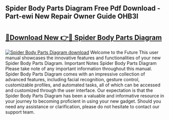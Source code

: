 ## Spider Body Parts Diagram Free Pdf Download - Part-ewi New Repair Owner Guide OHB3l

# <h2><a href="http://dfqtdhq.blite.top/?on=Spider+Body+Parts+Diagram">🔗Download New 👉🔴 Spider Body Parts Diagram</a></h2>

[![Spider Body Parts Diagram download](https://i.imgur.com/lujVjoI.png)](http://dfqtdhq.blite.top/?on=Spider+Body+Parts+Diagram)
Welcome to the Future This user manual showcases the innovative features and functionalities of your new Spider Body Parts Diagram. Important Notes Spider Body Parts Diagram Please take note of any important information throughout this manual. Spider Body Parts Diagram comes with an impressive collection of advanced features, including facial recognition, gesture control, customizable profiles, and automated tasks, all of which can be accessed and customized through the user interface. Our expectation is that the Spider Body Parts Diagram has been a valuable and informative resource in your journey to becoming proficient in using your new gadget. Should you need any assistance or clarification, please do not hesitate to contact our support team.
